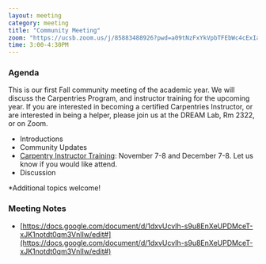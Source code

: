 ```yaml
---
layout: meeting
category: meeting
title: "Community Meeting"
zoom: "https://ucsb.zoom.us/j/85883488926?pwd=a09tNzFxYkVpbTFEbWc4cExIaUFSUT09"
time: 3:00-4:30PM
---
```


### Agenda

This is our first Fall community meeting of the academic year. We will discuss the Carpentries Program, and instructor training for the upcoming year. If you are interested in becoming a certified Carpentries Instructor, or are interested in being a helper, please join us at the DREAM Lab, Rm 2322, or on Zoom.

- Introductions
- Community Updates
- [Carpentry Instructor Training](https://preview.carpentries.org/instructor-training/training_calendar.html#upcoming-instructor-training): November 7-8 and December 7-8. Let us know if you would like attend.
- Discussion

*Additional topics welcome!

### Meeting Notes

- [https://docs.google.com/document/d/1dxvUcvIh-s9u8EnXeUPDMceT-xJK1notdt0qm3VnlIw/edit#](https://docs.google.com/document/d/1dxvUcvIh-s9u8EnXeUPDMceT-xJK1notdt0qm3VnlIw/edit#)

